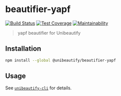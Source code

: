 # beautifier-yapf

[![Build Status](https://travis-ci.com/Unibeautify/beautifier-yapf.svg?branch=master)](https://travis-ci.com/Unibeautify/beautifier-yapf) [![Test Coverage](https://api.codeclimate.com/v1/badges/b8f7f31ffd9136714ec9/test_coverage)](https://codeclimate.com/github/Unibeautify/beautifier-yapf/test_coverage) [![Maintainability](https://api.codeclimate.com/v1/badges/b8f7f31ffd9136714ec9/maintainability)](https://codeclimate.com/github/Unibeautify/beautifier-yapf/maintainability)

> yapf beautifier for Unibeautify

## Installation

```bash
npm install --global @unibeautify/beautifier-yapf
```

## Usage

See [`unibeautify-cli`](https://github.com/Unibeautify/unibeautify-cli) for details.